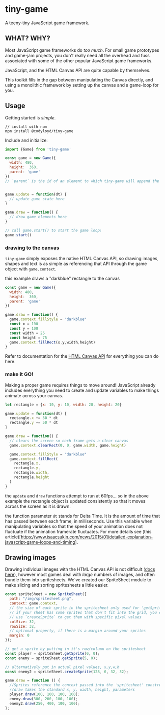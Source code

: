 # tiny-game

A teeny-tiny JavaScript game framework.

## WHAT? WHY?

Most JavaScript game frameworks do _too much_.  For small game prototypes and game-jam projects, you don't really need all the overhead and fuss associated with some of the other popular JavaScript game frameworks.

JavaScript, and the HTML Canvas API are quite capable by themselves.

This toolkit fills in the gap between manipulating the Canvas directly, and using a monolithic framework by setting up the canvas and a game-loop for you.

## Usage

Getting started is _simple_.
```
// install with npm
npm install @codyloyd/tiny-game
```

Include and initialize: 
```javascript
import {Game} from 'tiny-game'

const game = new Game({
  width: 480,
  height:  360,
  parent: 'game'
})
// `parent` is the id of an element to which tiny-game will append the game-canvas


game.update = function(dt) {
  // update game state here
}

game.draw = function() {
  // draw game elements here
}

// call game.start() to start the game loop!
game.start()
```

### drawing to the canvas

`tiny-game` simply exposes the native HTML Canvas API, so drawing images, shapes and text is as simple as referencing that API through the game object with `game.context`.

this example draws a "darkblue" rectangle to the canvas
```javascript
const game = new Game({
  width: 480,
  height:  360,
  parent: 'game'
})

game.draw = function() {
  game.context.fillStyle = "darkblue"
  const x = 100
  const y = 100
  const width = 25
  const height = 75
  game.context.fillRect(x,y,width,height)
}
```

Refer to documentation for the [HTML Canvas API](https://developer.mozilla.org/en-US/docs/Web/API/CanvasRenderingContext2D) for everything you can do here. 

### make it GO!
Making a proper game requires things to move around! JavaScript already includes everything you need to create and update variables to make things animate across your canvas.
```javascript
let rectangle = {x: 10, y: 10, width: 20, height: 20}

game.update = function(dt) {
  rectangle.x += 50 * dt
  rectangle.y += 50 * dt
}

game.draw = function() {
  // clears the screen so each frame gets a clear canvas
  game.context.clearRect(0, 0, game.width, game.height)

  game.context.fillStyle = "darkblue"
  game.context.fillRect(
    rectangle.x,
    rectangle.y,
    rectangle.width,
    rectangle.height
  )
}
```
the `update` and `draw` functions attempt to run at 60fps... so in the above example the rectangle object is updated consistently so that it moves across the screen as it is drawn.

the function parameter `dt` stands for Delta Time. It is the amount of time that has passed between each frame, in milliseconds.  Use this variable when manipulating variables so that the speed of your animation does not fluctuate if the animation framerate fluctuates.  For more details see (this article)[https://www.isaacsukin.com/news/2015/01/detailed-explanation-javascript-game-loops-and-timing].

## Drawing images

Drawing individual images with the HTML Canvas API is not difficult ([docs here](https://developer.mozilla.org/en-US/docs/Web/API/CanvasRenderingContext2D/drawImage)), however most games deal with _large_ numbers of images, and often bundle them into spritesheets.  We've created our SpriteSheet module to make slicing and sorting spritesheets a little easier.

```javascript
const spriteSheet = new SpriteSheet({
  path: "/img/spritesheet.png",
  context: game.context,
  // the size of each sprite in the spritesheet only used for 'getSprite'
  // if your sheet has some sprites that don't fit into the grid, you can
  // use `createSprite` to get them with specific pixel values
  colSize: 32,
  rowSize: 32,
  // optional property, if there is a margin around your sprites
  margin: 0
});

// get a sprite by putting in it's row/column on the spritesheet
const player = spriteSheet.getSprite(0, 0);
const enemy = spriteSheet.getSprite(5, 0);

// alternatively put in actual pixel values, x,y,w,h
const enemy2 = spriteSheet.createSprite(128, 0, 32, 32);

game.draw = function () {
  //Sprites reference the context passed into the 'spritesheet' constructor
  //draw takes the standard x, y, width, height, parameters
  player.draw(100, 100, 100, 100);
  enemy.draw(300, 200, 100, 100);
  enemy2.draw(250, 400, 100, 100);
};
```
